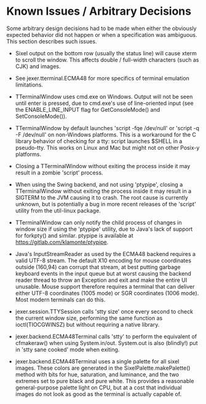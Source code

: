 Known Issues / Arbitrary Decisions
==================================

Some arbitrary design decisions had to be made when either the obviously expected behavior did not happen or when a specification was ambiguous.  This section describes such issues.

- Sixel output on the bottom row (usually the status line) will cause xterm to scroll the window.  This affects double / full-width characters (such as CJK) and images.

- See jexer.tterminal.ECMA48 for more specifics of terminal emulation limitations.

- TTerminalWindow uses cmd.exe on Windows.  Output will not be seen until enter is pressed, due to cmd.exe's use of line-oriented input (see the ENABLE_LINE_INPUT flag for GetConsoleMode() and SetConsoleMode()).

- TTerminalWindow by default launches 'script -fqe /dev/null' or 'script -q -F /dev/null' on non-Windows platforms.  This is a workaround for the C library behavior of checking for a tty: script launches $SHELL in a pseudo-tty.  This works on Linux and Mac but might not on other Posix-y platforms.

- Closing a TTerminalWindow without exiting the process inside it may result in a zombie 'script' process.

- When using the Swing backend, and not using 'ptypipe', closing a TTerminalWindow without exiting the process inside it may result in a SIGTERM to the JVM causing it to crash.  The root cause is currently unknown, but is potentially a bug in more recent releases of the 'script' utility from the util-linux package.

- TTerminalWindow can only notify the child process of changes in window size if using the 'ptypipe' utility, due to Java's lack of support for forkpty() and similar.  ptypipe is available at https://gitlab.com/klamonte/ptypipe.

- Java's InputStreamReader as used by the ECMA48 backend requires a valid UTF-8 stream.  The default X10 encoding for mouse coordinates outside (160,94) can corrupt that stream, at best putting garbage keyboard events in the input queue but at worst causing the backend reader thread to throw an Exception and exit and make the entire UI unusable.  Mouse support therefore requires a terminal that can deliver either UTF-8 coordinates (1005 mode) or SGR coordinates (1006 mode).  Most modern terminals can do this.

- jexer.session.TTYSession calls 'stty size' once every second to check the current window size, performing the same function as ioctl(TIOCGWINSZ) but without requiring a native library.

- jexer.backend.ECMA48Terminal calls 'stty' to perform the equivalent of cfmakeraw() when using System.in/out.  System.out is also (blindly!) put in 'stty sane cooked' mode when exiting.

- jexer.backend.ECMA48Terminal uses a single palette for all sixel images.  These colors are generated in the SixelPalette.makePalette() method with bits for hue, saturation, and luminance, and the two extremes set to pure black and pure white.  This provides a reasonable general-purpose palette light on CPU, but at a cost that individual images do not look as good as the terminal is actually capable of.

